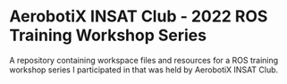 # AerobotiX INSAT Club - 2022 ROS Training Workshop Series
A repository containing workspace files and resources for a ROS training workshop series I participated in that was held by AerobotiX INSAT Club.
